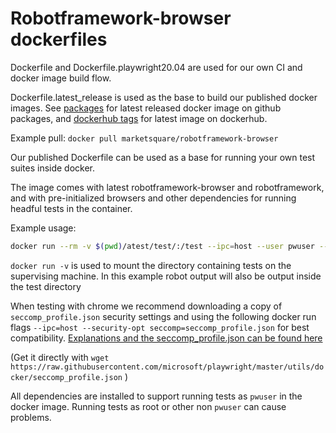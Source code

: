 # Robotframework-browser dockerfiles

Dockerfile and Dockerfile.playwright20.04 are used for our own CI and docker image build flow.

Dockerfile.latest_release is used as the base to build our published docker images. 
See [packages](https://github.com/MarketSquare/robotframework-browser/packages) for latest released docker image on github packages, and [dockerhub tags](https://hub.docker.com/r/marketsquare/robotframework-browser/tags?page=1&ordering=last_updated) for latest image on dockerhub.

Example pull: `docker pull marketsquare/robotframework-browser`


Our published Dockerfile can be used as a base for running your own test suites inside docker.

The image comes with latest robotframework-browser and robotframework, and with pre-initialized browsers and other dependencies for running headful tests in the container.

Example usage:
``` bash
docker run --rm -v $(pwd)/atest/test/:/test --ipc=host --user pwuser --security-opt seccomp=seccomp_profile.json marketsquare/robotframework-browser:latest bash -c "robot --outputdir /test/output /test"
```

`docker run -v` is used to mount the directory containing tests on the supervising machine. In this example robot output will also be output inside the test directory


When testing with chrome we recommend downloading a copy of `seccomp_profile.json` security settings and using the following docker run flags ```--ipc=host --security-opt seccomp=seccomp_profile.json``` for best compatibility. [Explanations and the seccomp_profile.json can be found here](https://github.com/microsoft/playwright/blob/master/docs/src/docker.md#crawling-and-scraping)

(Get it directly with `wget https://raw.githubusercontent.com/microsoft/playwright/master/utils/docker/seccomp_profile.json` )

All dependencies are installed to support running tests as `pwuser` in the docker image. Running tests as root or other non `pwuser` can cause problems.
